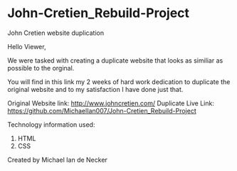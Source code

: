 # John-Cretien_Rebuild-Project
John Cretien website duplication


Hello Viewer,

We were tasked with creating a duplicate website that looks as similiar as possible to the orginal.

You will find in this link my 2 weeks of hard work dedication to duplicate the original website
and to my satisfaction I have done just that.

Original Website link: http://www.johncretien.com/
Duplicate Live Link: https://github.com/MichaelIan007/John-Cretien_Rebuild-Project

Technology information used:
1) HTML
2) CSS

Created by Michael Ian de Necker
